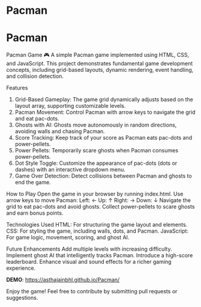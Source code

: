 # Pacman
# Pacman
Pacman Game 🎮
A simple Pacman game implemented using HTML, CSS, and JavaScript. This project demonstrates fundamental game development concepts, including grid-based layouts, dynamic rendering, event handling, and collision detection.

Features
1. Grid-Based Gameplay: The game grid dynamically adjusts based on the layout array, supporting customizable levels.
2. Pacman Movement: Control Pacman with arrow keys to navigate the grid and eat pac-dots.
3. Ghosts with AI: Ghosts move autonomously in random directions, avoiding walls and chasing Pacman.
4. Score Tracking: Keep track of your score as Pacman eats pac-dots and power-pellets.
5. Power Pellets: Temporarily scare ghosts when Pacman consumes power-pellets.
6. Dot Style Toggle: Customize the appearance of pac-dots (dots or dashes) with an interactive dropdown menu.
7. Game Over Detection: Detect collisions between Pacman and ghosts to end the game.

How to Play
  Open the game in your browser by running index.html.
  Use arrow keys to move Pacman:
  Left: ←
  Up: ↑
  Right: →
  Down: ↓
  Navigate the grid to eat pac-dots and avoid ghosts.
  Collect power-pellets to scare ghosts and earn bonus points.

Technologies Used
  HTML: For structuring the game layout and elements.
  CSS: For styling the game, including walls, dots, and Pacman.
  JavaScript: For game logic, movement, scoring, and ghost AI.
  
Future Enhancements
  Add multiple levels with increasing difficulty.
  Implement ghost AI that intelligently tracks Pacman.
  Introduce a high-score leaderboard.
Enhance visual and sound effects for a richer gaming experience.

**DEMO**: https://asthajainbhl.github.io/Pacman/

Enjoy the game! Feel free to contribute by submitting pull requests or suggestions.
